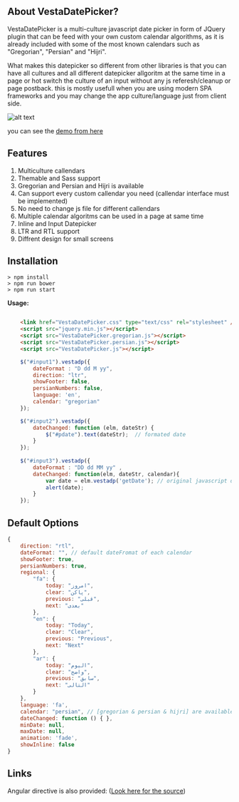 About VestaDatePicker?
------------------------

VestaDatePicker is a multi-culture javascript date picker in form of JQuery plugin that can be feed with your own custom calendar algorithms, as it is already included with some of the most known calendars such as "Gregorian", "Persian" and "Hijri".

What makes this datepicker so different from other libraries is that you can have all cultures and all different datepicker allgoritm at the same time in a page or hot switch the culture of an input without any js referesh/cleanup or page postback. this is mostly usefull when you are using modern SPA frameworks and you may change the app culture/language just from client side.

![alt text](http://uupload.ir/files/o7p3_datepicker.jpg)

you can see the [demo from here](https://vestadp-fe09a.web.app/)


Features
--------
1. Multiculture callendars
2. Themable and Sass support
3. Gregorian and Persian and Hijri is available
4. Can support every custom callendar you need (callendar interface must be implemented)
5. No need to change js file for different callendars
6. Multiple calendar algoritms can be used in a page at same time
7. Inline and Input Datepicker
8. LTR and RTL support
9. Diffrent design for small screens

Installation
---------------

```
> npm install
> npm run bower
> npm run start
```

**Usage:**

```html

    <link href="VestaDatePicker.css" type="text/css" rel="stylesheet" />
    <script src="jquery.min.js"></script>
    <script src="VestaDatePicker.gregorian.js"></script>
    <script src="VestaDatePicker.persian.js"></script>
    <script src="VestaDatePicker.js"></script>
```

```javascript
    $("#input1").vestadp({
        dateFormat : "D dd M yy",
        direction: "ltr",
        showFooter: false,
        persianNumbers: false,
        language: 'en',
        calendar: "gregorian"
    });

    $("#input2").vestadp({
        dateChanged: function (elm, dateStr) {
            $("#pdate").text(dateStr);  // formated date
        }
    });
    
    $("#input3").vestadp({                
        dateFormat : "DD dd MM yy" ,
        dateChanged: function(elm, dateStr, calendar){
            var date = elm.vestadp('getDate'); // original javascript date object
            alert(date);
        }
    });
```

Default Options
-------------
```javascript
{
    direction: "rtl",
    dateFormat: "", // default dateFromat of each calendar
    showFooter: true,
    persianNumbers: true,
    regional: {
        "fa": {
            today: "امروز",
            clear: "پاکن",
            previous: "قبلی",
            next: "بعدی"
        },
        "en": {
            today: "Today",
            clear: "Clear",
            previous: "Previous",
            next: "Next"
        },
        "ar": {
            today: "الیوم",
            clear: "واضح",
            previous: "سابق",
            next: "التالی"
        }
    },
    language: 'fa',
    calendar: "persian", // [gregorian & persian & hijri] are available.
    dateChanged: function () { },
    minDate: null,
    maxDate: null,
    animation: 'fade',
    showInline: false
}
```

Links
-------

Angular directive is also provided: ([Look here for the source](https://github.com/eleboys/ng-vestadp))
